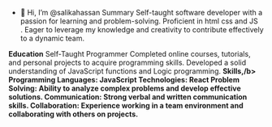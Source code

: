 - 👋 Hi, I’m @salikahassan
Summary
Self-taught software developer with a passion for learning and problem-solving. Proficient in html css and JS<br/>. Eager to leverage my knowledge and creativity to contribute effectively to a dynamic team.

<b>Education</b>
Self-Taught Programmer
Completed online courses, tutorials, and personal projects to acquire programming skills.
Developed a solid understanding of JavaScript functions and Logic programming.
<b>Skills,/b>
Programming Languages:  JavaScript
Technologies:  React
Problem Solving: Ability to analyze complex problems and develop effective solutions.
Communication: Strong verbal and written communication skills.
Collaboration: Experience working in a team environment and collaborating with others on projects.

